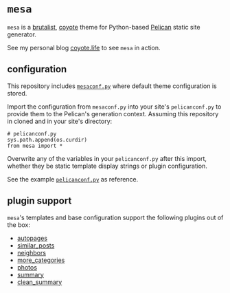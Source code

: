 # `mesa` 

`mesa` is a [brutalist](https://brutalist-web.design/), [coyote](https://gitlab.com/rwev/pypalette.git) theme for Python-based [Pelican](https://getpelican.com) static site generator. 

See my personal blog [coyote.life](https://coyote.life) to see `mesa` in action.

## configuration

This repository includes [`mesaconf.py`](https://gitlab.com/rwev/mesa/blob/master/mesaconf.py) where default theme configuration is stored. 

Import the configuration from `mesaconf.py` into your site's `pelicanconf.py` to  provide them to the Pelican's generation context. Assuming this repository in cloned and in your site's directory:
 
 ```[python]
# pelicanconf.py
sys.path.append(os.curdir)
from mesa import *
```

Overwrite any of the variables in your `pelicanconf.py` after this import, whether they be static template display strings or plugin configuration.
 
 See the example [`pelicanconf.py`](https://gitlab.com/rwev/coyote.life/blob/master/pelicanconf.py) as reference.
 
## plugin support

`mesa`'s templates and base configuration support the following plugins out of the box:

- [autopages](https://github.com/getpelican/pelican-plugins/tree/master/autopages)
- [similar_posts](https://github.com/davidlesieur/similar_posts/tree/d6014555961f931d0a1b8c4e90e3fdb3439e6300)
- [neighbors](https://github.com/getpelican/pelican-plugins/tree/master/neighbors)
- [more_categories](https://github.com/getpelican/pelican-plugins/tree/master/more_categories)
- [photos](https://github.com/getpelican/pelican-plugins/tree/master/photos)
- [summary](https://github.com/getpelican/pelican-plugins/tree/master/summary)
- [clean_summary](https://github.com/getpelican/pelican-plugins/tree/master/summary)

